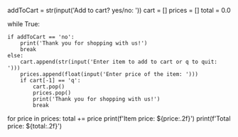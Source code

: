 addToCart = str(input('Add to cart? yes/no: '))
cart = []
prices = []
total = 0.0

while True:
    
    if addToCart == 'no':
        print('Thank you for shopping with us!')
        break
    else:
        cart.append(str(input('Enter item to add to cart or q to quit: ')))
        prices.append(float(input('Enter price of the item: ')))
        if cart[-1] == 'q':
            cart.pop()
            prices.pop()
            print('Thank you for shopping with us!')
            break
    
for price in prices:
    total += price
    print(f'Item price: ${price:.2f}')
print(f'Total price: ${total:.2f}')
